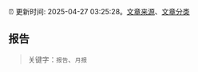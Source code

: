 :alarm_clock: 更新时间: 2025-04-27 03:25:28。[文章来源](/README.md)、[文章分类](/TAGS.md)

## 报告


> 关键字：`报告`、`月报`



